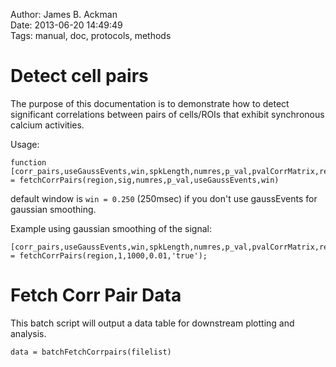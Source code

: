 Author: James B. Ackman  
Date: 2013-06-20 14:49:49  
Tags: manual, doc, protocols, methods  

# Detect cell pairs #
The purpose of this documentation is to demonstrate how to detect significant correlations between pairs of cells/ROIs that exhibit synchronous calcium activities.

Usage:

	function [corr_pairs,useGaussEvents,win,spkLength,numres,p_val,pvalCorrMatrix,region] = fetchCorrPairs(region,sig,numres,p_val,useGaussEvents,win)

default window is `win = 0.250` (250msec) if you don't use gaussEvents for gaussian smoothing.

Example using gaussian smoothing of the signal:

	[corr_pairs,useGaussEvents,win,spkLength,numres,p_val,pvalCorrMatrix,region] = fetchCorrPairs(region,1,1000,0.01,'true');


# Fetch Corr Pair Data #

This batch script will output a data table for downstream plotting and analysis. 

	data = batchFetchCorrpairs(filelist)